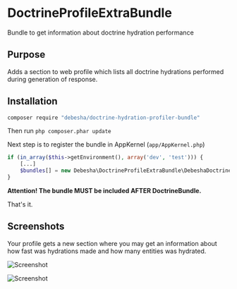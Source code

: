 # DoctrineProfileExtraBundle

Bundle to get information about doctrine hydration performance

## Purpose

Adds a section to web profile which lists all doctrine hydrations performed during generation of response.

## Installation

```sh
composer require "debesha/doctrine-hydration-profiler-bundle"
```

Then run `php composer.phar update `

Next step is to register the bundle in AppKernel (`app/AppKernel.php`)

```php
if (in_array($this->getEnvironment(), array('dev', 'test'))) {
    [...]
    $bundles[] = new Debesha\DoctrineProfileExtraBundle\DebeshaDoctrineProfileExtraBundle();
}
```

**Attention! The bundle MUST be included AFTER DoctrineBundle.**

That's it.

## Screenshots

Your profile gets a new section where you may get an information about how fast was hydrations made and
how many entities was hydrated.

![Screenshot](http://i.imgur.com/GsvkIIN.png)

![Screenshot](http://i.imgur.com/pkLzlc8.png)

